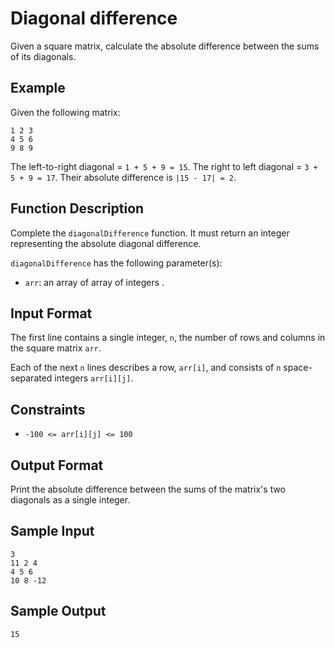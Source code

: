 # Diagonal difference

Given a square matrix, calculate the absolute difference between the sums of its diagonals.

## Example

Given the following matrix:

```shell
1 2 3
4 5 6
9 8 9
```

The left-to-right diagonal = `1 + 5 + 9 = 15`. The right to left diagonal = `3 + 5 + 9 = 17`. Their absolute difference is `|15 - 17| = 2`.

## Function Description

Complete the `diagonalDifference` function. It must return an integer representing the absolute diagonal difference.

`diagonalDifference` has the following parameter(s):

- `arr`: an array of array of integers .

## Input Format

The first line contains a single integer, `n`, the number of rows and columns in the square matrix `arr`.

Each of the next `n` lines describes a row, `arr[i]`, and consists of `n` space-separated integers `arr[i][j]`.

## Constraints

- `-100 <= arr[i][j] <= 100`

## Output Format

Print the absolute difference between the sums of the matrix's two diagonals as a single integer.

## Sample Input

```shell
3
11 2 4
4 5 6
10 8 -12
```

## Sample Output

```shell
15
```
